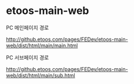# etoos-main-web

PC 메인페이지 경로

http://github.etoos.com/pages/FEDev/etoos-main-web/dist/html/main/main.html

PC 서브페이지 경로

http://github.etoos.com/pages/FEDev/etoos-main-web/dist/html/main/sub.html
